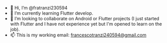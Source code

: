 - 👋 Hi, I’m @fratranzi230594
- 🌱 I’m currently learning Flutter develop.
- 💞️ I’m looking to collaborate on Android or Flutter projects (I just started with Flutter and I have not experience yet but I'm opened to learn on the job).
- 📫 This is my working email: francescotranzi240594@gmail.com

<!---
fratranzi230594/fratranzi230594 is a ✨ special ✨ repository because its `README.md` (this file) appears on your GitHub profile.
You can click the Preview link to take a look at your changes.
- 👀 I’m interested in Cloud Co
--->
